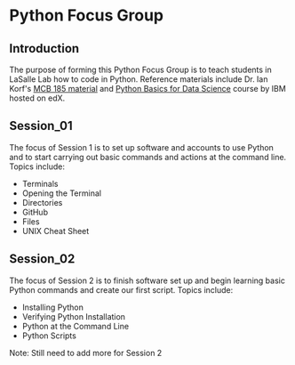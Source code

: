 # Python Focus Group

## Introduction
The purpose of forming this Python Focus Group is to teach students in LaSalle Lab how to code in Python. Reference materials include Dr. Ian Korf's [MCB 185 material](https://github.com/vhaghani26/Learning_Python/tree/master/MCB%20185%20(Korf%20Course)) and [Python Basics for Data Science](https://www.edx.org/course/python-basics-for-data-science?index=product&queryID=4d4d882866dc3e8628ed7728b4662847&position=1) course by IBM hosted on edX. 

## Session_01
The focus of Session 1 is to set up software and accounts to use Python and to start carrying out basic commands and actions at the command line. Topics include: 
* Terminals
* Opening the Terminal
* Directories
* GitHub
* Files
* UNIX Cheat Sheet

## Session_02
The focus of Session 2 is to finish software set up and begin learning basic Python commands and create our first script. Topics include:
* Installing Python
* Verifying Python Installation
* Python at the Command Line
* Python Scripts

Note: Still need to add more for Session 2